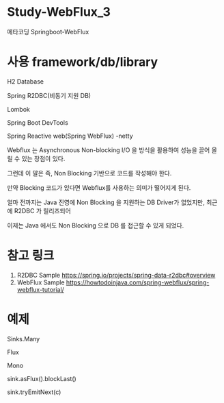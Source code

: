 # Study-WebFlux_3
메타코딩 Springboot-WebFlux

# 사용 framework/db/library

H2 Database

Spring R2DBC(비동기 지원 DB)

Lombok

Spring Boot DevTools

Spring Reactive web(Spring WebFlux) -netty



Webflux 는 Asynchronous Non-blocking I/O 을 방식을 활용하여 성능을 끌어 올릴 수 있는 장점이 있다. 

그런데 이 말은 즉, Non Blocking 기반으로 코드를 작성해야 한다. 

만약 Blocking 코드가 있다면 Webflux를 사용하는 의미가 떨어지게 된다. 

얼마 전까지는 Java 진영에 Non Blocking 을 지원하는 DB Driver가 없었지만, 최근에 R2DBC 가 릴리즈되어 

이제는 Java 에서도 Non Blocking 으로 DB 를 접근할 수 있게 되었다.

# 참고 링크
 1. R2DBC Sample 
    https://spring.io/projects/spring-data-r2dbc#overview
 2. WebFlux Sample
    https://howtodoinjava.com/spring-webflux/spring-webflux-tutorial/
    
# 예제
 Sinks.Many 
 
 Flux 
 
 Mono 
 
 sink.asFlux().blockLast()
 
 sink.tryEmitNext(c)
